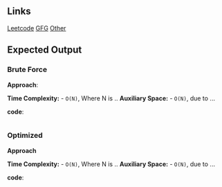 ## Links
[Leetcode]()
[GFG]()
[Other]()

## Expected Output

### Brute Force
**Approach**:

**Time Complexity:** 
    - `O(N)`, Where N is ..
**Auxiliary Space:** 
    - `O(N)`, due to ...

**code**:
```

```

### Optimized
**Approach**

**Time Complexity:** 
    - `O(N)`, Where N is ..
**Auxiliary Space:** 
    - `O(N)`, due to ...

**code**:
```

```